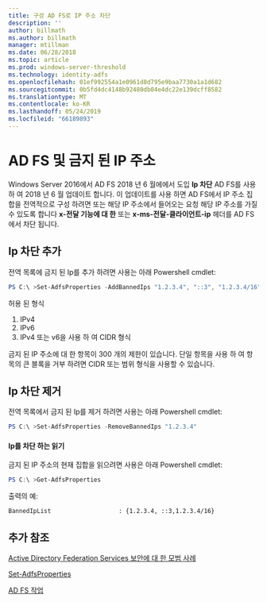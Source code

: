 ```yaml
---
title: 구성 AD FS로 IP 주소 차단
description: ''
author: billmath
ms.author: billmath
manager: mtillman
ms.date: 06/28/2018
ms.topic: article
ms.prod: windows-server-threshold
ms.technology: identity-adfs
ms.openlocfilehash: 01ef992554a1e0961d8d795e9baa7730a1a1d682
ms.sourcegitcommit: 0b5fd4dc4148b92480db04e4dc22e139dcff8582
ms.translationtype: MT
ms.contentlocale: ko-KR
ms.lasthandoff: 05/24/2019
ms.locfileid: "66189893"
---
```

# <a name="ad-fs-and-banned-ip-addresses"></a>AD FS 및 금지 된 IP 주소


Windows Server 2016에서 AD FS 2018 년 6 월에에서 도입 **Ip 차단** AD FS를 사용 하 여 2018 년 6 월 업데이트 합니다.  이 업데이트를 사용 하면 AD FS에서 IP 주소 집합을 전역적으로 구성 하려면 또는 해당 IP 주소에서 들어오는 요청 해당 IP 주소를 가질 수 있도록 합니다 **x-전달 기능에 대 한** 또는 **x-ms-전달-클라이언트-ip** 헤더를 AD FS에서 차단 됩니다.

## <a name="adding-banned-ips"></a>Ip 차단 추가
전역 목록에 금지 된 Ip를 추가 하려면 사용는 아래 Powershell cmdlet:

``` powershell
PS C:\ >Set-AdfsProperties -AddBannedIps "1.2.3.4", "::3", "1.2.3.4/16"
```

허용 된 형식

1.  IPv4
2.  IPv6
3.  IPv4 또는 v6을 사용 하 여 CIDR 형식

금지 된 IP 주소에 대 한 항목이 300 개의 제한이 있습니다. 단일 항목을 사용 하 여 항목의 큰 블록을 거부 하려면 CIDR 또는 범위 형식을 사용할 수 있습니다.

## <a name="removing-banned-ips"></a>Ip 차단 제거
전역 목록에서 금지 된 Ip를 제거 하려면 사용는 아래 Powershell cmdlet:

``` powershell
PS C:\ >Set-AdfsProperties -RemoveBannedIps "1.2.3.4"
```

#### <a name="read-banned-ips"></a>Ip를 차단 하는 읽기
금지 된 IP 주소의 현재 집합을 읽으려면 사용은 아래 Powershell cmdlet:

``` powershell
PS C:\ >Get-AdfsProperties 
```

출력의 예:

```
BannedIpList                   : {1.2.3.4, ::3,1.2.3.4/16}
```



## <a name="additional-references"></a>추가 참조  
[Active Directory Federation Services 보안에 대 한 모범 사례](../../ad-fs/deployment/best-practices-securing-ad-fs.md)

[Set-AdfsProperties](https://technet.microsoft.com/itpro/powershell/windows/adfs/set-adfsproperties)

[AD FS 작업](../../ad-fs/AD-FS-2016-Operations.md)
